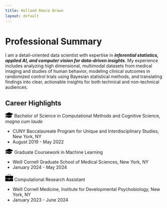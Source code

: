 ```yaml
---
title: Holland Reece Brown
layout: default
---
```


# Professional Summary
I am a detail-oriented data scientist with expertise in **_inferential statistics, applied AI, and computer vision for data-driven insights_**. My experience includes analyzing high dimensional, multimodal datasets from medical imaging and studies of human behavior, modeling clinical outcomes in randomized control trials using Bayesian statistical methods, and translating findings into clear, actionable insights for both technical and non-technical audiences.

## Career Highlights
<img src="images/grad-cap.png" alt="School" width="25"> Bachelor of Science in Computational Methods and Cognitive Science, *magna cum laude*
- CUNY Baccalaureate Program for Unique and Interdisciplinary Studies, New York, NY
- August 2019 - May 2022

<img src="images/grad-cap.png" alt="School" width="25"> Graduate Coursework in Machine Learning
- Weill Cornell Graduate School of Medical Sciences, New York, NY
- January 2024 - May 2024

<img src="images/briefcase.jpg" alt="Work" width="25"> Computational Research Assistant
- Weill Cornell Medicine, Institute for Developmental Psychobiology, New York, NY
- January 2023 - June 2024
